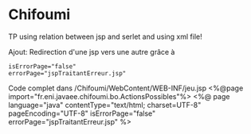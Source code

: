 # Chifoumi
TP using relation between jsp and serlet and using xml file!

Ajout:
Redirection d'une jsp vers une autre grâce à 

   	isErrorPage="false"
  	errorPage="jspTraitantErreur.jsp"
  	
  	
Code complet dans /Chifoumi/WebContent/WEB-INF/jeu.jsp
<%@page import="fr.eni.javaee.chifoumi.bo.ActionsPossibles"%>
<%@ page language="java" contentType="text/html; charset=UTF-8"
    pageEncoding="UTF-8"
   	isErrorPage="false"
  	errorPage="jspTraitantErreur.jsp"
    %>

